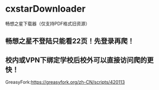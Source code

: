 # cxstarDownloader
畅想之星下载器（仅支持PDF格式旧资源）  
## 畅想之星不登陆只能看22页！先登录再爬！  
## 校内或VPN下绑定学校后校外可以直接访问爬的更快！  
GreasyFork:https://greasyfork.org/zh-CN/scripts/420113
